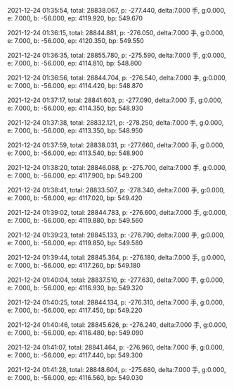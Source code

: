 2021-12-24 01:35:54, total: 28838.067, p: -277.440, delta:7.000 手, g:0.000, e: 7.000, b: -56.000, ep: 4119.920, bp: 549.670

2021-12-24 01:36:15, total: 28844.881, p: -276.050, delta:7.000 手, g:0.000, e: 7.000, b: -56.000, ep: 4120.350, bp: 549.550

2021-12-24 01:36:35, total: 28855.780, p: -275.590, delta:7.000 手, g:0.000, e: 7.000, b: -56.000, ep: 4114.810, bp: 548.800

2021-12-24 01:36:56, total: 28844.704, p: -276.540, delta:7.000 手, g:0.000, e: 7.000, b: -56.000, ep: 4114.420, bp: 548.870

2021-12-24 01:37:17, total: 28841.603, p: -277.090, delta:7.000 手, g:0.000, e: 7.000, b: -56.000, ep: 4114.350, bp: 548.930

2021-12-24 01:37:38, total: 28832.121, p: -278.250, delta:7.000 手, g:0.000, e: 7.000, b: -56.000, ep: 4113.350, bp: 548.950

2021-12-24 01:37:59, total: 28838.031, p: -277.660, delta:7.000 手, g:0.000, e: 7.000, b: -56.000, ep: 4113.540, bp: 548.900

2021-12-24 01:38:20, total: 28846.088, p: -275.700, delta:7.000 手, g:0.000, e: 7.000, b: -56.000, ep: 4117.900, bp: 549.200

2021-12-24 01:38:41, total: 28833.507, p: -278.340, delta:7.000 手, g:0.000, e: 7.000, b: -56.000, ep: 4117.020, bp: 549.420

2021-12-24 01:39:02, total: 28844.783, p: -276.600, delta:7.000 手, g:0.000, e: 7.000, b: -56.000, ep: 4119.880, bp: 549.560

2021-12-24 01:39:23, total: 28845.133, p: -276.790, delta:7.000 手, g:0.000, e: 7.000, b: -56.000, ep: 4119.850, bp: 549.580

2021-12-24 01:39:44, total: 28845.364, p: -276.180, delta:7.000 手, g:0.000, e: 7.000, b: -56.000, ep: 4117.260, bp: 549.180

2021-12-24 01:40:04, total: 28837.510, p: -277.630, delta:7.000 手, g:0.000, e: 7.000, b: -56.000, ep: 4116.930, bp: 549.320

2021-12-24 01:40:25, total: 28844.134, p: -276.310, delta:7.000 手, g:0.000, e: 7.000, b: -56.000, ep: 4117.450, bp: 549.220

2021-12-24 01:40:46, total: 28845.626, p: -276.240, delta:7.000 手, g:0.000, e: 7.000, b: -56.000, ep: 4116.480, bp: 549.090

2021-12-24 01:41:07, total: 28841.464, p: -276.960, delta:7.000 手, g:0.000, e: 7.000, b: -56.000, ep: 4117.440, bp: 549.300

2021-12-24 01:41:28, total: 28848.604, p: -275.680, delta:7.000 手, g:0.000, e: 7.000, b: -56.000, ep: 4116.560, bp: 549.030